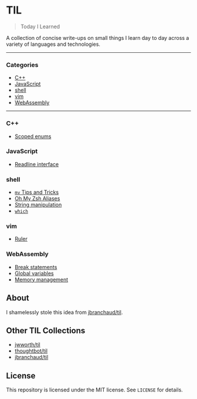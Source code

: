 # TIL

> Today I Learned

A collection of concise write-ups on small things I learn day to day across a
variety of languages and technologies.

---

### Categories

- [C++](#C++)
- [JavaScript](#JavaScript)
- [shell](#shell)
- [vim](#vim)
- [WebAssembly](#WebAssembly)

---

### C++

- [Scoped enums](c++/scoped-enums.md)

### JavaScript

- [Readline interface](javascript/readline-interface.md)

### shell

- [`mv` Tips and Tricks](shell/mv-tips-and-tricks.md)
- [Oh My Zsh Aliases](shell/oh-my-zsh-aliases.md)
- [String manipulation](shell/string-manipulation.md)
- [`which`](shell/which.md)

### vim

- [Ruler](vim/ruler.md)

### WebAssembly

- [Break statements](webassembly/break-statements.md)
- [Global variables](webassembly/global-variables.md)
- [Memory management](webassembly/memory-management.md)

## About

I shamelessly stole this idea from
[jbranchaud/til](https://github.com/jbranchaud/til).

## Other TIL Collections

- [jwworth/til](https://github.com/jwworth/til)
- [thoughtbot/til](https://github.com/thoughtbot/til)
- [jbranchaud/til](https://github.com/jbranchaud/til)

## License

This repository is licensed under the MIT license. See `LICENSE` for
details.
